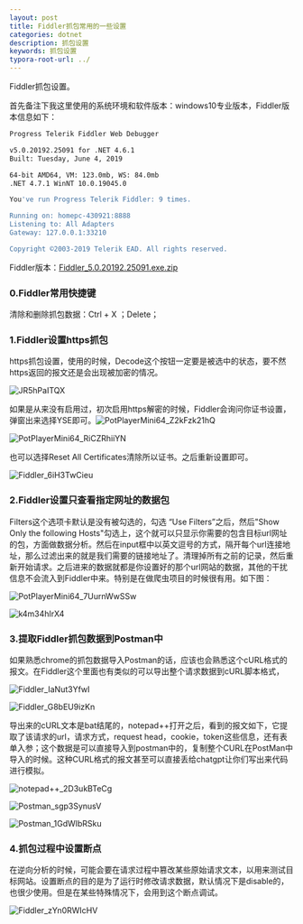 ```yaml
---
layout: post
title: Fiddler抓包常用的一些设置
categories: dotnet
description: 抓包设置
keywords: 抓包设置
typora-root-url: ../
---
```


Fiddler抓包设置。

首先备注下我这里使用的系统环境和软件版本：windows10专业版本，Fiddler版本信息如下：

````bash
Progress Telerik Fiddler Web Debugger

v5.0.20192.25091 for .NET 4.6.1
Built: Tuesday, June 4, 2019

64-bit AMD64, VM: 123.0mb, WS: 84.0mb
.NET 4.7.1 WinNT 10.0.19045.0

You've run Progress Telerik Fiddler: 9 times.

Running on: homepc-430921:8888
Listening to: All Adapters
Gateway: 127.0.0.1:33210

Copyright ©2003-2019 Telerik EAD. All rights reserved.
````

Fiddler版本：[Fiddler_5.0.20192.25091.exe.zip](https://cs-cn.top/assets/tools/Fiddler_5.0.20192.25091.exe.zip)

### 0.Fiddler常用快捷键

清除和删除抓包数据：Ctrl + X ；Delete； 

### 1.Fiddler设置https抓包

https抓包设置，使用的时候，Decode这个按钮一定要是被选中的状态，要不然https返回的报文还是会出现被加密的情况。

![JR5hPaITQX](/images/posts/JR5hPaITQX.png)

如果是从来没有启用过，初次启用https解密的时候，Fiddler会询问你证书设置，弹窗出来选择YSE即可。![PotPlayerMini64_Z2kFzk21hQ](/images/posts/PotPlayerMini64_Z2kFzk21hQ.png)

![PotPlayerMini64_RiCZRhiiYN](/images/posts/PotPlayerMini64_RiCZRhiiYN.png)

也可以选择Reset All Certificates清除所以证书。之后重新设置即可。

![Fiddler_6iH3TwCieu](/images/posts/Fiddler_6iH3TwCieu.png)





### 2.Fiddler设置只查看指定网址的数据包

Filters这个选项卡默认是没有被勾选的，勾选 “Use Filters”之后，然后"Show Only the following Hosts"勾选上，这个就可以只显示你需要的包含目标url网址的包，方面做数据分析。然后在input框中以英文逗号的方式，隔开每个url连接地址，那么过滤出来的就是我们需要的链接地址了。清理掉所有之前的记录，然后重新开始请求。之后进来的数据就都是你设置好的那个url网站的数据，其他的干扰信息不会流入到Fiddler中来。特别是在做爬虫项目的时候很有用。如下图：

![PotPlayerMini64_7UurnWwSSw](/images/posts/PotPlayerMini64_7UurnWwSSw.png)

![k4m34hIrX4](/images/posts/k4m34hIrX4.png)

### 3.提取Fiddler抓包数据到Postman中

如果熟悉chrome的抓包数据导入Postman的话，应该也会熟悉这个cURL格式的报文。在Fiddler这个里面也有类似的可以导出整个请求数据到cURL脚本格式，

![Fiddler_IaNut3YfwI](/images/posts/Fiddler_IaNut3YfwI.png)

![Fiddler_G8bEU9izKn](/images/posts/Fiddler_G8bEU9izKn.png)

导出来的cURL文本是bat结尾的，notepad++打开之后，看到的报文如下，它提取了该请求的url，请求方式，request head，cookie，token这些信息，还有表单入参；这个数据是可以直接导入到postman中的，复制整个CURL在PostMan中导入的时候。这种CURL格式的报文甚至可以直接丢给chatgpt让你们写出来代码进行模拟。

![notepad++_2D3ukBTeCg](/images/posts/notepad++_2D3ukBTeCg.png)

![Postman_sgp3SynusV](/images/posts/Postman_sgp3SynusV.png)

![Postman_1GdWIbRSku](/images/posts/Postman_1GdWIbRSku.png)



### 4.抓包过程中设置断点

在逆向分析的时候，可能会要在请求过程中篡改某些原始请求文本，以用来测试目标网站。设置断点的目的是为了运行时修改请求数据，默认情况下是disable的，也很少使用。但是在某些特殊情况下，会用到这个断点调试。

![Fiddler_zYn0RWIcHV](/images/posts/Fiddler_zYn0RWIcHV.png)

